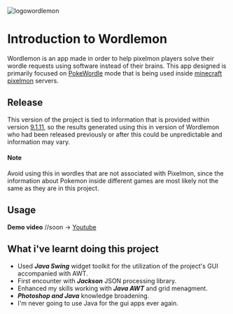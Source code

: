 ![logowordlemon](https://github.com/user-attachments/assets/f83dfb6c-defe-4674-9dbe-441460383da9)
# Introduction to Wordlemon

Wordlemon is an app made in order to help pixelmon players solve their wordle requests using software instead of their brains. This app designed is primarily focused on [PokeWordle](https://www.curseforge.com/minecraft/mc-mods/pokewordle) mode that is being used inside [minecraft pixelmon](https://www.curseforge.com/minecraft/mc-mods/pixelmon) servers.

## Release 

This version of the project is tied to information that is provided within version [9.1.11](https://www.curseforge.com/minecraft/mc-mods/pixelmon/files/5209074), so the results generated using this in version of Wordlemon who had been released previously or after this could be unpredictable and information may vary.
#### Note
Avoid using this in wordles that are not associated with Pixelmon, since the information about Pokemon inside different games are most likely not the same as they are in this project.
## Usage
**Demo video** //soon -> [Youtube](https://www.youtube.com/)
## What i've learnt doing this project
* Used **_Java Swing_** widget toolkit for the utilization of the project's GUI accompanied with AWT.
* First encounter with **_Jackson_** JSON processing library.
* Enhanced my skills working with **_Java AWT_** and grid menagment.
* **_Photoshop and Java_** knowledge broadening.
* I'm never going to use Java for the gui apps ever again.
